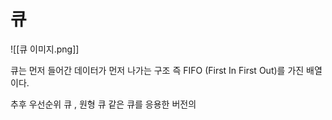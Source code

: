 # 큐 
![[큐 이미지.png]]

큐는 먼저 들어간 데이터가 먼저 나가는 구조 즉 FIFO (First In First Out)를 가진 배열이다.  

추후 우선순위 큐 , 원형 큐 같은 큐를 응용한 버전의